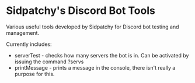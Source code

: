 # Sidpatchy's Discord Bot Tools
Various useful tools developed by Sidpatchy for Discord bot testing and management.

Currently includes:
* serverTest - checks how many servers the bot is in. Can be activated by issuing the command ?servs
* printMessage - prints a message in the console, there isn't really a purpose for this.
